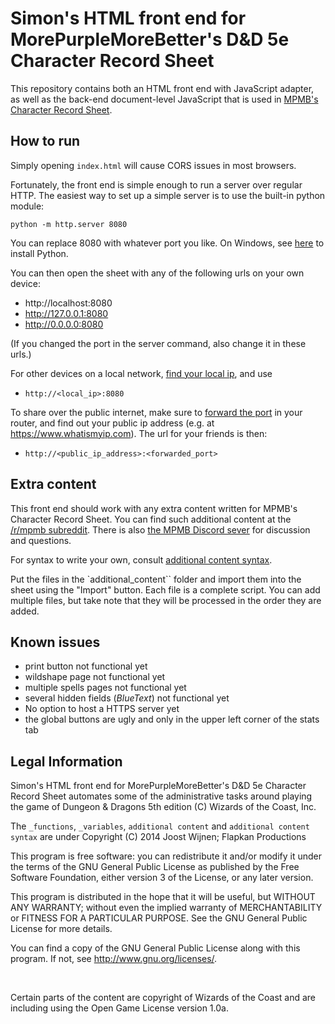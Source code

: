 # Simon's HTML front end for MorePurpleMoreBetter's D&D 5e Character Record Sheet

This repository contains both an HTML front end with JavaScript adapter, as well as the back-end document-level JavaScript that is used in [MPMB's Character Record Sheet](https://github.com/morepurplemorebetter/MPMBs-Character-Record-Sheet).

## How to run

Simply opening `index.html` will cause CORS issues in most browsers.

Fortunately, the front end is simple enough to run a server over regular HTTP.
The easiest way to set up a simple server is to use the built-in python module:
```
python -m http.server 8080
```
You can replace 8080 with whatever port you like. On Windows, see [here](https://www.wikihow.com/Install-Python-on-Windows) to install Python.

You can then open the sheet with any of the following urls on your own device:
- http://localhost:8080
- http://127.0.0.1:8080
- http://0.0.0.0:8080

(If you changed the port in the server command, also change it in these urls.)

For other devices on a local network, [find your local ip](https://www.wikihow.com/Find-an-IP-Address), and use
- `http://<local_ip>:8080`

To share over the public internet, make sure to [forward the port](https://www.wikihow.com/Set-Up-Port-Forwarding-on-a-Router) in your router, and find out your public ip address (e.g. at https://www.whatismyip.com).
The url for your friends is then:
- `http://<public_ip_address>:<forwarded_port>`


## Extra content

This front end should work with any extra content written for MPMB's Character Record Sheet. You can find such additional content at the [/r/mpmb subreddit](https://www.reddit.com/r/mpmb/). There is also [the MPMB Discord sever](https://discord.gg/Qjq9Z5Q) for discussion and questions.

For syntax to write your own, consult [additional content syntax](https://github.com/morepurplemorebetter/MPMBs-Character-Record-Sheet/tree/master/additional%20content%20syntax).

Put the files in the `additional_content`` folder and import them into the sheet using the "Import" button.
Each file is a complete script. You can add multiple files, but take note that they will be processed in the order they are added.

## Known issues

- print button not functional yet
- wildshape page not functional yet
- multiple spells pages not functional yet
- several hidden fields (*BlueText*) not functional yet
- No option to host a HTTPS server yet
- the global buttons are ugly and only in the upper left corner of the stats tab


## Legal Information
Simon's HTML front end for MorePurpleMoreBetter's D&D 5e Character Record Sheet automates some of the administrative tasks around playing the game of Dungeon & Dragons 5th edition (C) Wizards of the Coast, Inc.

The `_functions`, `_variables`, `additional content` and `additional content syntax` are under Copyright (C) 2014 Joost Wijnen; Flapkan Productions

This program is free software: you can redistribute it and/or modify
it under the terms of the GNU General Public License as published by
the Free Software Foundation, either version 3 of the License, or
any later version.

This program is distributed in the hope that it will be useful,
but WITHOUT ANY WARRANTY; without even the implied warranty of
MERCHANTABILITY or FITNESS FOR A PARTICULAR PURPOSE.  See the
GNU General Public License for more details.

You can find a copy of the GNU General Public License
along with this program.  If not, see <http://www.gnu.org/licenses/>.

&nbsp;

Certain parts of the content are copyright of Wizards of the Coast
and are including using the Open Game License version 1.0a.
